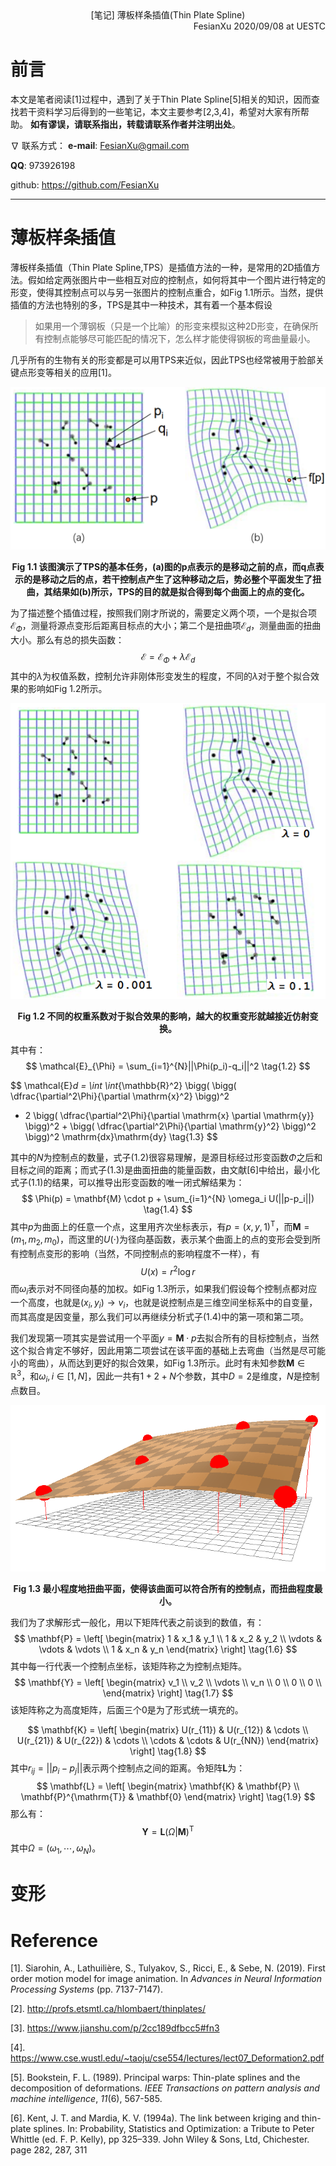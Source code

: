 <div align='center'>
    [笔记] 薄板样条插值(Thin Plate Spline)
</div>

<div align='right'>
    FesianXu 2020/09/08 at UESTC
</div>

# 前言

本文是笔者阅读[1]过程中，遇到了关于Thin Plate Spline[5]相关的知识，因而查找若干资料学习后得到的一些笔记，本文主要参考[2,3,4]，希望对大家有所帮助。 **如有谬误，请联系指出，转载请联系作者并注明出处**。

$\nabla$ 联系方式：
**e-mail**: [FesianXu@gmail.com](mailto:FesianXu@gmail.com)

**QQ**: 973926198

github: https://github.com/FesianXu

----


# 薄板样条插值

薄板样条插值（Thin Plate Spline,TPS）是插值方法的一种，是常用的2D插值方法。假如给定两张图片中一些相互对应的控制点，如何将其中一个图片进行特定的形变，使得其控制点可以与另一张图片的控制点重合，如Fig 1.1所示。当然，提供插值的方法也特别的多，TPS是其中一种技术，其有着一个基本假设

> 如果用一个薄钢板（只是一个比喻）的形变来模拟这种2D形变，在确保所有控制点能够尽可能匹配的情况下，怎么样才能使得钢板的弯曲量最小。

几乎所有的生物有关的形变都是可以用TPS来近似，因此TPS也经常被用于脸部关键点形变等相关的应用[1]。

![tps][tps]

<div align='center'>
    <b>
        Fig 1.1 该图演示了TPS的基本任务，(a)图的p点表示的是移动之前的点，而q点表示的是移动之后的点，若干控制点产生了这种移动之后，势必整个平面发生了扭曲，其结果如(b)所示，TPS的目的就是拟合得到每个曲面上的点的变化。
    </b>
</div>



为了描述整个插值过程，按照我们刚才所说的，需要定义两个项，一个是拟合项$\mathcal{E}_{\Phi}$，测量将源点变形后距离目标点的大小；第二个是扭曲项$\mathcal{E}_{d}$，测量曲面的扭曲大小。那么有总的损失函数：
$$
\mathcal{E} = \mathcal{E}_{\Phi}+\lambda \mathcal{E}_{d}
\tag{1.1}
$$
其中的$\lambda$为权值系数，控制允许非刚体形变发生的程度，不同的$\lambda$对于整个拟合效果的影响如Fig 1.2所示。

![diff_lambda][diff_lambda]

<div align='center'>
    <b>
        Fig 1.2 不同的权重系数对于拟合效果的影响，越大的权重变形就越接近仿射变换。
    </b>
</div>

其中有：
$$
\mathcal{E}_{\Phi} = \sum_{i=1}^{N}||\Phi(p_i)-q_i||^2
\tag{1.2}
$$

$$
\mathcal{E}_d = \int \int_{\mathbb{R}^2} \bigg( \bigg( \dfrac{\partial^2\Phi}{\partial \mathrm{x}^2} \bigg)^2
+ 2
\bigg( \dfrac{\partial^2\Phi}{\partial \mathrm{x} \partial \mathrm{y}} \bigg)^2 +
\bigg( \dfrac{\partial^2\Phi}{\partial \mathrm{y}^2} \bigg)^2
\bigg)^2 \mathrm{dx}\mathrm{dy}
\tag{1.3}
$$

其中的$N$为控制点的数量，式子(1.2)很容易理解，是源目标经过形变函数$\Phi$之后和目标之间的距离；而式子(1.3)是曲面扭曲的能量函数，由文献[6]中给出，最小化式子(1.1)的结果，可以推导出形变函数的唯一闭式解结果为：
$$
\Phi(p) = \mathbf{M} \cdot p + \sum_{i=1}^{N} \omega_i U(||p-p_i||) 
\tag{1.4}
$$
其中$p$为曲面上的任意一个点，这里用齐次坐标表示，有$p = (x,y,1)^{\mathrm{T}}$，而$\mathbf{M} = (m_1,m_2,m_0)$，而这里的$U(\cdot)$为径向基函数，表示某个曲面上的点的变形会受到所有控制点变形的影响（当然，不同控制点的影响程度不一样），有
$$
U(x) = r^2\log{r}
\tag{1.5}
$$
而$\omega_i$表示对不同径向基的加权。如Fig 1.3所示，如果我们假设每个控制点都对应一个高度，也就是$(x_i,y_i)\rightarrow v_i$，也就是说控制点是三维空间坐标系中的自变量，而其高度是因变量，那么我们可以再继续分析式子(1.4)中的第一项和第二项。

我们发现第一项其实是尝试用一个平面$y = \mathbf{M} \cdot p$去拟合所有的目标控制点，当然这个拟合肯定不够好，因此用第二项尝试在该平面的基础上去弯曲（当然是尽可能小的弯曲），从而达到更好的拟合效果，如Fig 1.3所示。此时有未知参数$\mathbf{M} \in \mathbb{R}^3$，和$\omega_i, i \in [1,N]$，因此一共有$1+2+N$个参数，其中$D = 2$是维度，$N$是控制点数目。

![thinplates][thinplates]

<div align='center'>
    <b>
        Fig 1.3 最小程度地扭曲平面，使得该曲面可以符合所有的控制点，而扭曲程度最小。
    </b>
</div>

我们为了求解形式一般化，用以下矩阵代表之前谈到的数值，有：
$$
\mathbf{P} = 
\left[
\begin{matrix}
1 & x_1 & y_1 \\
1 & x_2 & y_2 \\
\vdots & \vdots & \vdots \\
1 & x_n & y_n
\end{matrix}
\right]
\tag{1.6}
$$
其中每一行代表一个控制点坐标，该矩阵称之为控制点矩阵。
$$
\mathbf{Y} = 
\left[
\begin{matrix}
v_1 \\
v_2 \\
\vdots \\
v_n \\
0 \\
0 \\
0 \\
\end{matrix}
\right]
\tag{1.7}
$$
该矩阵称之为高度矩阵，后面三个0是为了形式统一填充的。

$$
\mathbf{K} = 
\left[
\begin{matrix}
U(r_{11}) & U(r_{12}) & \cdots \\
U(r_{21}) & U(r_{22}) & \cdots \\
\cdots & \cdots & U(r_{NN}) 
\end{matrix}
\right]
\tag{1.8}
$$
其中$r_{ij} = ||p_{i}-p_{j}||$表示两个控制点之间的距离。令矩阵$\mathbf{L}$为：
$$
\mathbf{L} = 
\left[
\begin{matrix}
\mathbf{K} & \mathbf{P} \\
\mathbf{P}^{\mathrm{T}} & \mathbf{0}
\end{matrix}
\right]
\tag{1.9}
$$
那么有：
$$
\mathbf{Y} = \mathbf{L} (\Omega|\mathbf{M})^{\mathrm{T}}
\tag{1.10}
$$
其中$\Omega = (\omega_1,\cdots,\omega_N)$。





# 变形







# Reference

[1]. Siarohin, A., Lathuilière, S., Tulyakov, S., Ricci, E., & Sebe, N. (2019). First order motion model for image animation. In *Advances in Neural Information Processing Systems* (pp. 7137-7147).

[2]. http://profs.etsmtl.ca/hlombaert/thinplates/

[3]. https://www.jianshu.com/p/2cc189dfbcc5#fn3

[4]. https://www.cse.wustl.edu/~taoju/cse554/lectures/lect07_Deformation2.pdf

[5]. Bookstein, F. L. (1989). Principal warps: Thin-plate splines and the decomposition of deformations. *IEEE Transactions on pattern analysis and machine intelligence*, *11*(6), 567-585.

[6]. Kent, J. T. and Mardia, K. V. (1994a). The link between kriging and thin-plate splines. In: Probability, Statistics and Optimization: a Tribute to Peter Whittle (ed. F. P. Kelly), pp 325–339. John Wiley & Sons, Ltd, Chichester. page 282, 287, 311



[tps]: ./imgs/tps.png
[thinplates]: ./imgs/thinplates.png
[diff_lambda]: ./imgs/diff_lambda.png





